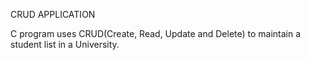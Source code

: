 CRUD APPLICATION

C program uses CRUD(Create, Read, Update and Delete) to maintain a student list in
a University.
